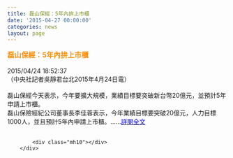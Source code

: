 ```yaml
---
title: 磊山保經：5年內拚上市櫃
date: '2015-04-27 00:00:00'
categories: news
layout: page
---
```


<div class="text">
			<div>
	<div>
		<span style="color:#ff8c00;"><span style="font-size:16px;"><strong>磊山保經：5年內拚上市櫃</strong></span></span></div>
	<div>
		&nbsp;</div>
	<div>
		2015/04/24 18:52:37</div>
	<div>
		（中央社記者吳靜君台北2015年4月24日電）</div>
	<div>
		&nbsp;</div>
	<div>
		磊山保經今天表示，今年要擴大規模，業績目標要突破新台幣20億元，並預計5年申請上市櫃。</div>
	<div>
		磊山保險經紀公司董事長李佳蓉表示，今年業績目標要突破20億元，人力目標1000人，並且預計5年內申請上市櫃。.....<span style="color:#0000ff;">.</span><a href="http://www.cnabc.com/news/aall/201504241099.aspx"><span style="color:#0000ff;">詳閱全文</span></a></div>
</div>
<div>
	&nbsp;</div>

			<div class="mh10"></div>
		</div>